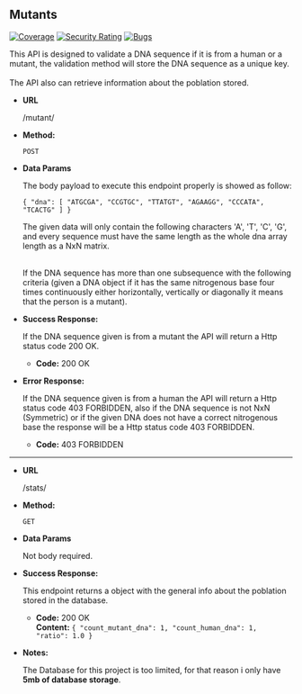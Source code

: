 **Mutants**
----
[![Coverage](https://sonarcloud.io/api/project_badges/measure?project=CristhianArce_Mutants&metric=coverage)](https://sonarcloud.io/dashboard?id=CristhianArce_Mutants)
[![Security Rating](https://sonarcloud.io/api/project_badges/measure?project=CristhianArce_Mutants&metric=security_rating)](https://sonarcloud.io/dashboard?id=CristhianArce_Mutants)
[![Bugs](https://sonarcloud.io/api/project_badges/measure?project=CristhianArce_Mutants&metric=bugs)](https://sonarcloud.io/dashboard?id=CristhianArce_Mutants)

  This API is designed to validate a DNA sequence if it is from a human or a mutant, the validation method will store the DNA sequence as a unique key.<br><br>
  The API also can retrieve information about the poblation stored.

* **URL**

  /mutant/

* **Method:**
  
  `POST`
  
* **Data Params**

  The body payload to execute this endpoint properly is showed as follow:

  `
  { "dna": [ "ATGCGA", "CCGTGC", "TTATGT", "AGAAGG", "CCCATA", "TCACTG" ] }
  `
  
  The given data will only contain the following characters 'A', 'T', 'C', 'G', and every sequence must have the same length as the whole dna array length as a NxN matrix. <br><br>
  
  If the DNA sequence has more than one subsequence with the following criteria (given a DNA object if it has the same nitrogenous base four times continuously either horizontally, vertically or diagonally it means that the person is a mutant).
  
* **Success Response:**
  
  If the DNA sequence given is from a mutant the API will return a Http status code 200 OK.

  * **Code:** 200 OK <br />
 
* **Error Response:**

  If the DNA sequence given is from a human the API will return a Http status code 403 FORBIDDEN, also if the DNA sequence is not NxN (Symmetric) or if the given DNA does not have a correct nitrogenous base the response will be a Http status code 403 FORBIDDEN.
  
  * **Code:** 403 FORBIDDEN <br />
----

* **URL**

  /stats/

* **Method:**
  
  `GET`
  
* **Data Params**

  Not body required.
  
* **Success Response:**
  
  This endpoint returns a object with the general info about the poblation stored in the database.

  * **Code:** 200 OK<br />
    **Content:** `{
    "count_mutant_dna": 1,
    "count_human_dna": 1,
    "ratio": 1.0
    }`
 
  

* **Notes:**

  The Database for this project is too limited, for that reason i only have **5mb of database storage**.
